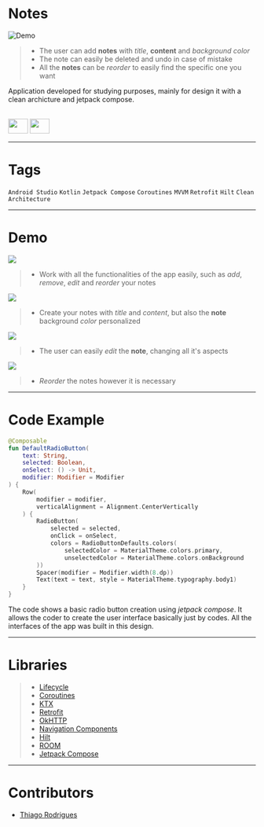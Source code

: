 <!-- # Title -->
# Notes
![Demo](https://media.discordapp.net/attachments/655489748885831713/1054487080958439564/Sem_Titulo.png)


<!-- # Short Description -->

>- The user can add **notes** with *title*, **content** and *background color*
>- The note can easily be deleted and undo in case of mistake
>- All the **notes** can be *reorder* to easily find the specific one you want

Application developed for studying purposes, mainly for design it with a clean archicture and jetpack compose. 


<!-- # Badges -->
<div style="display: inline_block"><br>
    <img height="30" width="40" src="https://cdn.jsdelivr.net/gh/devicons/devicon/icons/androidstudio/androidstudio-original.svg">
    <img height="30" width="40" src="https://cdn.jsdelivr.net/gh/devicons/devicon/icons/kotlin/kotlin-original.svg">
</div>

---

# Tags

`Android Studio` `Kotlin` `Jetpack Compose` `Coroutines` `MVVM` `Retrofit` `Hilt` `Clean Architecture`

---


# Demo

![](https://media.discordapp.net/attachments/655489748885831713/1054721767547076658/main_functionalities.gif)
>- Work with all the functionalities of the app easily, such as *add*, *remove*, *edit* and *reorder* your notes


![](https://media.discordapp.net/attachments/655489748885831713/1054721766494326815/add_note.gif)
>- Create your notes with *title* and *content*, but also the **note** background *color* personalized


![](https://media.discordapp.net/attachments/655489748885831713/1054721767131848845/edit_note.gif)
>- The user can easily *edit* the **note**, changing all it's aspects

![](https://media.discordapp.net/attachments/655489748885831713/1054721766070681600/reorder.gif)
>- *Reorder* the notes however it is necessary


---

# Code Example
```kotlin
@Composable
fun DefaultRadioButton(
    text: String,
    selected: Boolean,
    onSelect: () -> Unit,
    modifier: Modifier = Modifier
) {
    Row(
        modifier = modifier,
        verticalAlignment = Alignment.CenterVertically
    ) {
        RadioButton(
            selected = selected,
            onClick = onSelect,
            colors = RadioButtonDefaults.colors(
                selectedColor = MaterialTheme.colors.primary,
                unselectedColor = MaterialTheme.colors.onBackground
        ))
        Spacer(modifier = Modifier.width(8.dp))
        Text(text = text, style = MaterialTheme.typography.body1)
    }
}
```

The code shows a basic radio button creation using *jetpack compose*. It allows the coder to create the user interface basically just by codes. 
All the interfaces of the app was built in this design. 

---

# Libraries

>- [Lifecycle](https://developer.android.com/jetpack/androidx/releases/lifecycle)
>- [Coroutines](https://developer.android.com/kotlin/coroutines?hl=pt-br)
>- [KTX](https://developer.android.com/kotlin/ktx)
>- [Retrofit](https://square.github.io/retrofit/)
>- [OkHTTP](https://square.github.io/okhttp/)
>- [Navigation Components](https://developer.android.com/guide/navigation)
>- [Hilt](https://dagger.dev/hilt/)
>- [ROOM](https://developer.android.com/jetpack/androidx/releases/room?hl=pt-br)
>- [Jetpack Compose](https://developer.android.com/jetpack/compose?hl=pt-br)

---

# Contributors

- [Thiago Rodrigues](https://www.linkedin.com/in/tods/)
